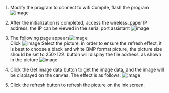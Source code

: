 1. Modify the program to connect to wifi.Compile, flash the program  
![image](https://github.com/HelTecAutomation/Heltec_ESP32/blob/dev/examples/wireless_paper/readme/img/image-1.png)

2. After the initialization is completed, access the wireless_paper IP address, the IP can be viewed in the serial port assistant
 ![image](https://github.com/HelTecAutomation/Heltec_ESP32/blob/dev/examples/wireless_paper/readme/img/image.png)
4. The following page appears![image](https://github.com/HelTecAutomation/Heltec_ESP32/blob/dev/examples/wireless_paper/readme/img/image-2.png)  
Click  ![image](https://github.com/HelTecAutomation/Heltec_ESP32/blob/dev/examples/wireless_paper/readme/img/image-3.png) Select the picture, in order to ensure the refresh effect, it is best to choose a black and white BMP format picture, the picture size should be set to 250×122.
button will display the file address, as shown in the picture  ![image](https://github.com/HelTecAutomation/Heltec_ESP32/blob/dev/examples/wireless_paper/readme/img/image-4.png)
5. Click the Get image data button to get the image data, and the image will be displayed on the canvas. The effect is as follows:  ![image](https://github.com/HelTecAutomation/Heltec_ESP32/blob/dev/examples/wireless_paper/readme/img/image-5.png)
6. Click the refresh button to refresh the picture on the ink screen.
